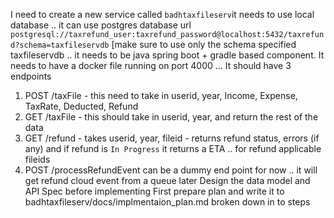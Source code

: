 I need to create a new service called `badhtaxfileserv`it needs to use local database .. it can use postgres database url `postgresql://taxrefund_user:taxrefund_password@localhost:5432/taxrefund?schema=taxfileservdb` [make sure to use only the schema specified taxfileservdb .. it needs to be java spring boot + gradle based component. It needs to have a docker file running on port 4000 ... It should have 3 endpoints 
1. POST /taxFile - this need to take in userid, year, Income, Expense, TaxRate, Deducted, Refund
2. GET /taxFile - this should take in userid, year, and return the rest of the data 
3. GET /refund - takes userid, year, fileid - returns refund status, errors (if any) and if refund is `In Progress` it returns a ETA .. for refund applicable fileids
4. POST /processRefundEvent can be a dummy end point for now .. it will get refund cloud event from a queue later 
Design the data model and API Spec before implementing 
First prepare plan and write it to badhtaxfileserv/docs/implmentaion_plan.md broken down in to steps